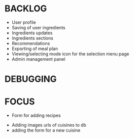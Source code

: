 # BACKLOG

* User profile
* Saving of user ingredients
* Ingredients updates
* Ingredients sections
* Recommendations
* Exporting of meal plan
* Viewing/selecting mode icon for the selection menu page
* Admin management panel

# DEBUGGING

# FOCUS

* Form for adding recipes
 - Adding images urls of cuisines to db
 - adding the form for a new cuisine

